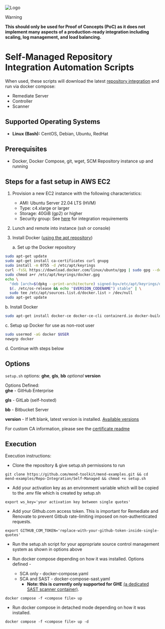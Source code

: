 ![Logo](https://mend-toolkit-resources-public.s3.amazonaws.com/img/mend-io-logo-horizontal.svg)  

> [!Warning]  
**This should only be used for Proof of Concepts (PoC) as it does not implement many aspects of a production-ready integration including scaling, log management, and load balancing.**  

# Self-Managed Repository Integration Automation Scripts
When used, these scripts will download the latest [repository integration](https://docs.mend.io/bundle/integrations/page/repo_integrations.html) and run via docker compose:
- Remediate Server
- Controller
- Scanner

## Supported Operating Systems
- **Linux (Bash):**	CentOS, Debian, Ubuntu, RedHat

## Prerequisites
- Docker, Docker Compose, git, wget, SCM Repository instance up and running

## Steps for a fast setup in AWS EC2
1) Provision a new EC2 instance with the following characteristics:
   - AMI: Ubuntu Server 22.04 LTS (HVM)
   - Type: c4.xlarge or larger
   - Storage: 40GiB (gp2) or higher
   - Security group: See [here](https://docs.mend.io/bundle/integrations/page/advanced_technical_information.html#Required-Open-Ports) for integration requirements
2) Lunch and remote into instance (ssh or console)
3) Install Docker ([using the apt repository](https://docs.docker.com/engine/install/ubuntu/#install-using-the-repository))

      a. Set up the Docker repository

  ```bash
  sudo apt-get update
  sudo apt-get install ca-certificates curl gnupg
  sudo install -m 0755 -d /etc/apt/keyrings
  curl -fsSL https://download.docker.com/linux/ubuntu/gpg | sudo gpg --dearmor -o /etc/apt/keyrings/docker.gpg
  sudo chmod a+r /etc/apt/keyrings/docker.gpg
  echo \
    "deb [arch=$(dpkg --print-architecture) signed-by=/etc/apt/keyrings/docker.gpg] https://download.docker.com/linux/ubuntu \
    $(. /etc/os-release && echo "$VERSION_CODENAME") stable" | \
    sudo tee /etc/apt/sources.list.d/docker.list > /dev/null
  sudo apt-get update
  ```
  
   b. Install Docker
  ```bash
  sudo apt-get install docker-ce docker-ce-cli containerd.io docker-buildx-plugin docker-compose-plugin
  ```
  
   c. Setup up Docker for use as non-root user
  ```bash
  sudo usermod -aG docker $USER
  newgrp docker
  ```
  
   d. Continue with steps below
    		
## Options
`setup.sh` options: **ghe**, **gls**, **bb** *optional* **version**

Options Defined:  
**ghe** - GitHub Enterprise

**gls** - GitLab (self-hosted)

**bb** - Bitbucket Server

**version** - If left blank, latest version is installed. [Available versions](https://docs.mend.io/bundle/integrations/page/mend_developer_integrations_release_notes.html)

For custom CA information, please see the [certificate readme](./certs.md)

## Execution
Execution instructions:  

- Clone the repository & give setup.sh permissions to run

```git clone https://github.com/mend-toolkit/mend-examples.git && cd mend-examples/Repo-Integration/Self-Managed && chmod +x setup.sh```
- Add your activation key as an environment variable which will be copied to the .env file which is created by setup.sh

```export ws_key='your activation key between single quotes'```

- Add your Github.com access token. This is important for Remediate and Renovate to prevent Gitbub rate-limiting imposed on non-authenticated requests.

`export GITHUB_COM_TOKEN='replace-with-your-github-token-inside-single-quotes'`
  
- Run the setup.sh script for your appropriate source control management system as shown in options above

- Run docker compose depending on how it was installed. Options defined -
  - SCA only  - docker-compose.yaml
  - SCA and SAST - docker-compose-sast.yaml
    - **Note: this is currently only supported for GHE** [(a dedicated SAST scanner container)](https://docs.mend.io/bundle/integrations/page/deploy_with_docker.html#Target-Machine:-Run-the-Containers).

```docker compose -f <compose file> up```

- Run docker compose in detached mode depending on how it was installed.

```docker compose -f <compose file> up -d```

